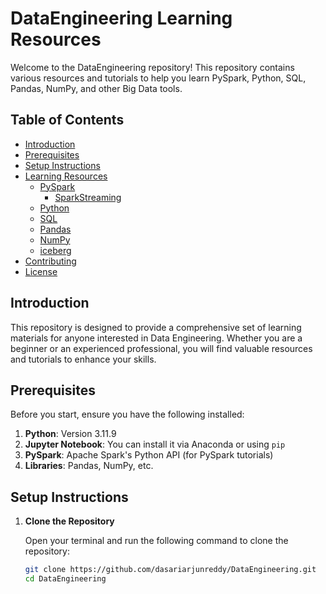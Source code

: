 # DataEngineering Learning Resources

Welcome to the DataEngineering repository! This repository contains various resources and tutorials to help you learn PySpark, Python, SQL, Pandas, NumPy, and other Big Data tools.

## Table of Contents

- [Introduction](#introduction)
- [Prerequisites](#prerequisites)
- [Setup Instructions](#setup-instructions)
- [Learning Resources](#learning-resources)
  - [PySpark](#pyspark)
    - [SparkStreaming](#sparkstreaming)   
  - [Python](#python)
  - [SQL](#sql)
  - [Pandas](#pandas)
  - [NumPy](#numpy)
  - [iceberg](#iceberg)
- [Contributing](#contributing)
- [License](#license)

## Introduction

This repository is designed to provide a comprehensive set of learning materials for anyone interested in Data Engineering. Whether you are a beginner or an experienced professional, you will find valuable resources and tutorials to enhance your skills.

## Prerequisites

Before you start, ensure you have the following installed:

1. **Python**: Version 3.11.9 
2. **Jupyter Notebook**: You can install it via Anaconda or using `pip`
3. **PySpark**: Apache Spark's Python API (for PySpark tutorials)
4. **Libraries**: Pandas, NumPy, etc.

## Setup Instructions

1. **Clone the Repository**

   Open your terminal and run the following command to clone the repository:

   ```bash
   git clone https://github.com/dasariarjunreddy/DataEngineering.git
   cd DataEngineering

